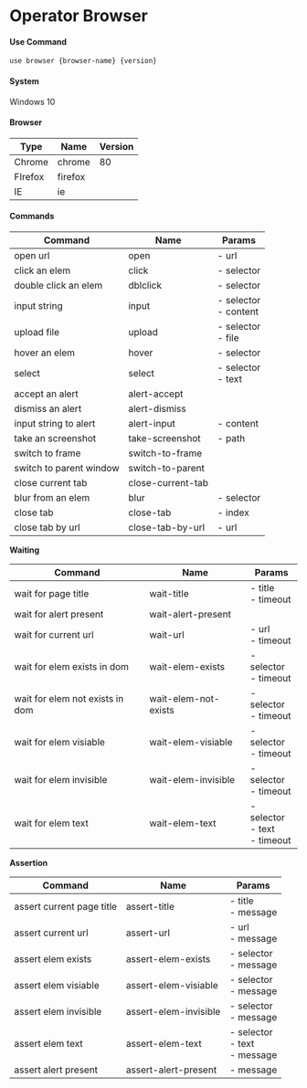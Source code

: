 # Operator Browser

#### **Use Command**

```
use browser {browser-name} {version}
```



#### **System**

Windows 10



#### **Browser**

| Type    | Name    | Version |
| ------- | ------- | ------- |
| Chrome  | chrome  | 80      |
| FIrefox | firefox |         |
| IE      | ie      |         |



#### **Commands**

| Command                 | Name              | Params                     |
| ----------------------- | ----------------- | -------------------------- |
| open url                | open              | - url                      |
| click an elem           | click             | - selector                 |
| double click an elem    | dblclick          | - selector                 |
| input string            | input             | - selector <br />- content |
| upload file             | upload            | - selector<br />- file     |
| hover an elem           | hover             | - selector                 |
| select                  | select            | - selector<br />- text     |
| accept an alert         | alert-accept      |                            |
| dismiss an alert        | alert-dismiss     |                            |
| input string to alert   | alert-input       | - content                  |
| take an screenshot      | take-screenshot   | - path                     |
| switch to frame         | switch-to-frame   |                            |
| switch to parent window | switch-to-parent  |                            |
| close current tab       | close-current-tab |                            |
| blur from an elem       | blur              | - selector                 |
| close tab               | close-tab         | - index                    |
| close tab by url        | close-tab-by-url  | - url                      |



**Waiting**

| Command                         | Name                 | Params                                 |
| ------------------------------- | -------------------- | -------------------------------------- |
| wait for page title             | wait-title           | - title <br />- timeout                |
| wait for alert present          | wait-alert-present   |                                        |
| wait for current url            | wait-url             | - url<br />- timeout                   |
| wait for elem exists in dom     | wait-elem-exists     | - selector<br />- timeout              |
| wait for elem not exists in dom | wait-elem-not-exists | - selector<br />- timeout              |
| wait for elem visiable          | wait-elem-visiable   | - selector<br />- timeout              |
| wait for elem invisible         | wait-elem-invisible  | - selector<br />- timeout              |
| wait for elem text              | wait-elem-text       | - selector<br />- text <br />- timeout |



**Assertion**

| Command                   | Name                  | Params                                |
| ------------------------- | --------------------- | ------------------------------------- |
| assert current page title | assert-title          | - title<br />- message                |
| assert current url        | assert-url            | - url<br />- message                  |
| assert elem exists        | assert-elem-exists    | - selector<br />- message             |
| assert elem visiable      | assert-elem-visiable  | - selector<br />- message             |
| assert elem invisible     | assert-elem-invisible | - selector<br />- message             |
| assert elem text          | assert-elem-text      | - selector<br />- text<br />- message |
| assert alert present      | assert-alert-present  | - message                             |

